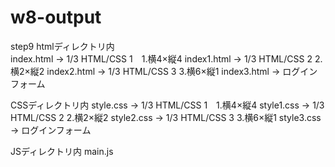 # w8-output
step9
htmlディレクトリ内                       
index.html → 1/3 HTML/CSS 1　1.横4×縦4
index1.html → 1/3 HTML/CSS 2 2.横2×縦2 
index2.html → 1/3 HTML/CSS 3 3.横6×縦1
index3.html → ログインフォーム

CSSディレクトリ内
style.css → 1/3 HTML/CSS 1　1.横4×縦4
style1.css → 1/3 HTML/CSS 2 2.横2×縦2
style2.css → 1/3 HTML/CSS 3 3.横6×縦1
style3.css → ログインフォーム

JSディレクトリ内
main.js